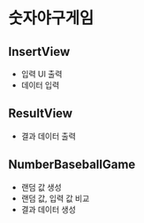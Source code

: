 # 숫자야구게임

## InsertView
- 입력 UI 출력
- 데이터 입력

## ResultView
- 결과 데이터 출력

## NumberBaseballGame
- 랜덤 값 생성
- 랜덤 값, 입력 값 비교
- 결과 데이터 생성
